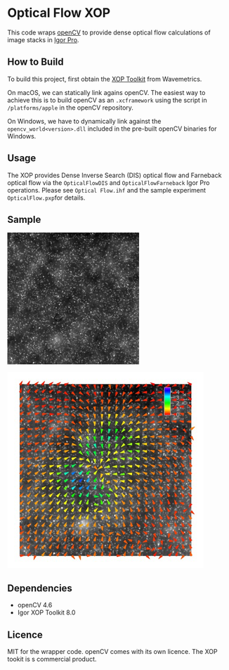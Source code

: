 # Optical Flow XOP
This code wraps [openCV](https://opencv.org) to provide dense optical flow calculations of image stacks in [Igor Pro](https://www.wavemetrics.com).

## How to Build
To build this project, first obtain the [XOP Toolkit](https://www.wavemetrics.com/products) from Wavemetrics. 

On macOS, we can statically link agains openCV. The easiest way to achieve this is to build openCV as an `.xcframework` using the script in `/platforms/apple` in the openCV repository.

On Windows, we have to dynamically link against the `opencv_world<version>.dll` included in the pre-built openCV binaries for Windows.


## Usage
The XOP provides Dense Inverse Search (DIS) optical flow and Farneback optical flow via the `OpticalFlowDIS` and `OpticalFlowFarneback` Igor Pro operations. Please see `Optical Flow.ihf`  and the sample experiment `OpticalFlow.pxp`for details.

## Sample

![Beads Displacement](./images/images.gif)

![Flow](./images/flow.jpg)



## Dependencies

* openCV 4.6
* Igor XOP Toolkit 8.0

## Licence 
MIT for the wrapper code.
openCV comes with its own licence. The XOP tookit is s commercial product.
